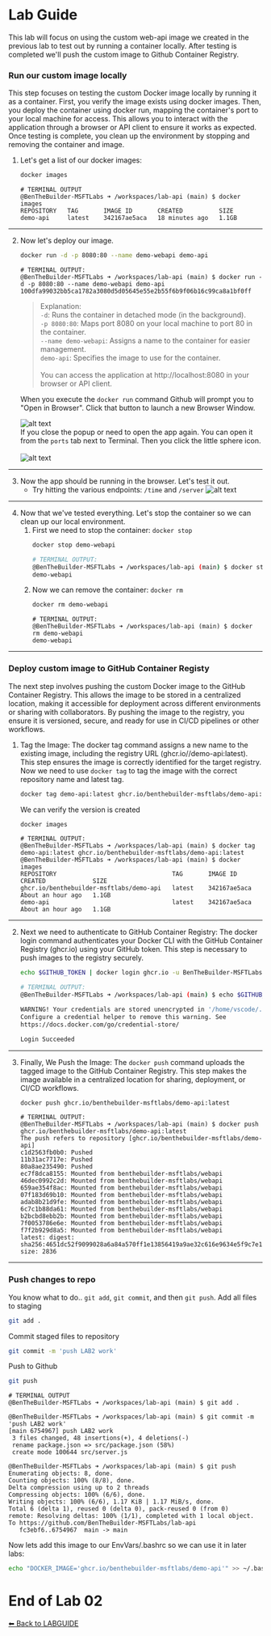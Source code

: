 # Lab Guide #

This lab will focus on using the custom web-api image we created in the previous lab to test out by running a container locally. After testing is completed we'll push the custom image to Github Container Registry. 

### Run our custom image locally ###

This step focuses on testing the custom Docker image locally by running it as a container. First, you verify the image exists using docker images. Then, you deploy the container using docker run, mapping the container's port to your local machine for access. This allows you to interact with the application through a browser or API client to ensure it works as expected. Once testing is complete, you clean up the environment by stopping and removing the container and image.

1. Let's get a list of our docker images: 
    ```sh
    docker images
    ```
    ```
    # TERMINAL OUTPUT
    @BenTheBuilder-MSFTLabs ➜ /workspaces/lab-api (main) $ docker images
    REPOSITORY   TAG       IMAGE ID       CREATED          SIZE
    demo-api     latest    342167ae5aca   18 minutes ago   1.1GB
    ```
---
2. Now let's deploy our image. 
    ```sh
    docker run -d -p 8080:80 --name demo-webapi demo-api
    ```
    ```
    # TERMINAL OUTPUT:
    @BenTheBuilder-MSFTLabs ➜ /workspaces/lab-api (main) $ docker run -d -p 8080:80 --name demo-webapi demo-api
    100dfa99032bb5ca1782a3080d5d05645e55e2b55f6b9f06b16c99ca8a1bf0ff
    ```
    > Explanation:<br>
    > ```-d```: Runs the container in detached mode (in the background).<br>
    > ```-p 8080:80```: Maps port 8080 on your local machine to port 80 in the container.<br>
    > ```--name demo-webapi```: Assigns a name to the container for easier management.<br>
    > ```demo-api```: Specifies the image to use for the container.<br>
    ><br>
    > You can access the application at http://localhost:8080 in your browser or API client.

    When you execute the ```docker run``` command Github will prompt you to "Open in Browser". Click that button to launch a new Browser Window. 

    ![alt text](imgs/lab02-202.jpg)
    <br>
    If you close the popup or need to open the app again. You can open it from the ```ports``` tab next to Terminal. Then you click the little sphere icon.  
    <br>
    ![alt text](imgs/lab02-203.jpg)
---
3.  Now the app should be running in the browser. Let's test it out. 
    - Try hitting the various endpoints: ```/time``` and ```/server```
    ![alt text](imgs/lab02-200-gif.gif)
---
4. Now that we've tested everything. Let's stop the container so we can clean up our local environment. 
    1. First we need to stop the container: ```docker stop```
        ```sh
        docker stop demo-webapi
        ```
        ```sh
        # TERMINAL OUTPUT:
        @BenTheBuilder-MSFTLabs ➜ /workspaces/lab-api (main) $ docker stop demo-webapi 
        demo-webapi
        ```
    2. Now we can remove the container: ```docker rm```
        ```sh
        docker rm demo-webapi 
        ```
        ```
        # TERMINAL OUTPUT:  
        @BenTheBuilder-MSFTLabs ➜ /workspaces/lab-api (main) $ docker rm demo-webapi 
        demo-webapi
        ```
---   

### Deploy custom image to GitHub Container Registy ###

The next step involves pushing the custom Docker image to the GitHub Container Registry. This allows the image to be stored in a centralized location, making it accessible for deployment across different environments or sharing with collaborators. By pushing the image to the registry, you ensure it is versioned, secure, and ready for use in CI/CD pipelines or other workflows.

1. Tag the Image: The docker tag command assigns a new name to the existing image, including the registry URL (ghcr.io/<ghusername>/demo-api:latest). This step ensures the image is correctly identified for the target registry. Now we need to use ```docker tag``` to tag the image with the correct repository name and latest tag. 
    ```sh
    docker tag demo-api:latest ghcr.io/benthebuilder-msftlabs/demo-api:latest
    ```
    We can verify the version is created
    ```sh
    docker images
    ```
    ```
    # TERMINAL OUTPUT:
    @BenTheBuilder-MSFTLabs ➜ /workspaces/lab-api (main) $ docker tag demo-api:latest ghcr.io/benthebuilder-msftlabs/demo-api:latest
    @BenTheBuilder-MSFTLabs ➜ /workspaces/lab-api (main) $ docker images
    REPOSITORY                                TAG       IMAGE ID       CREATED             SIZE
    ghcr.io/benthebuilder-msftlabs/demo-api   latest    342167ae5aca   About an hour ago   1.1GB
    demo-api                                  latest    342167ae5aca   About an hour ago   1.1GB
    ```
---
2. Next we need to authenticate to GitHub Container Registry: The docker login command authenticates your Docker CLI with the GitHub Container Registry (ghcr.io) using your GitHub token. This step is necessary to push images to the registry securely.
    ```sh
    echo $GITHUB_TOKEN | docker login ghcr.io -u BenTheBuilder-MSFTLabs --password-stdin
    ```
    ```sh
    # TERMINAL OUTPUT: 
    @BenTheBuilder-MSFTLabs ➜ /workspaces/lab-api (main) $ echo $GITHUB_TOKEN | docker login ghcr.io -u BenTheBuilder-MSFTLabs --password-stdin

    WARNING! Your credentials are stored unencrypted in '/home/vscode/.docker/config.json'.
    Configure a credential helper to remove this warning. See
    https://docs.docker.com/go/credential-store/

    Login Succeeded
    ```
---
3. Finally, We Push the Image: The ```docker push``` command uploads the tagged image to the GitHub Container Registry. This step makes the image available in a centralized location for sharing, deployment, or CI/CD workflows.
    ```sh
    docker push ghcr.io/benthebuilder-msftlabs/demo-api:latest
    ```
    ```
    # TERMINAL OUTPUT:
    @BenTheBuilder-MSFTLabs ➜ /workspaces/lab-api (main) $ docker push ghcr.io/benthebuilder-msftlabs/demo-api:latest
    The push refers to repository [ghcr.io/benthebuilder-msftlabs/demo-api]
    c1d2563fb0b0: Pushed 
    11b31ac7717e: Pushed 
    80a8ae235490: Pushed 
    ec7f8dca8155: Mounted from benthebuilder-msftlabs/webapi 
    46dec0992c2d: Mounted from benthebuilder-msftlabs/webapi 
    659ae354f8ac: Mounted from benthebuilder-msftlabs/webapi 
    07f183d69b10: Mounted from benthebuilder-msftlabs/webapi 
    adab8b21d9fe: Mounted from benthebuilder-msftlabs/webapi 
    6c7c1b88da61: Mounted from benthebuilder-msftlabs/webapi 
    b2bcbd8ebb2b: Mounted from benthebuilder-msftlabs/webapi 
    7f0053786e6e: Mounted from benthebuilder-msftlabs/webapi 
    f7f2b929d8a5: Mounted from benthebuilder-msftlabs/webapi 
    latest: digest: sha256:4651dc52f9099028a6a84a570ff1e13856419a9ae32c616e9634e5f9c7e17ba8 size: 2836
    ```
---

### Push changes to repo ###

You know what to do.. ```git add```, ```git commit```, and then ```git push```. 
Add all files to staging
```sh
git add .
```

Commit staged files to repository
```sh
git commit -m 'push LAB2 work'
```

Push to Github
```sh
git push
```
```
# TERMINAL OUTPUT
@BenTheBuilder-MSFTLabs ➜ /workspaces/lab-api (main) $ git add .

@BenTheBuilder-MSFTLabs ➜ /workspaces/lab-api (main) $ git commit -m 'push LAB2 work'
[main 6754967] push LAB2 work
 3 files changed, 48 insertions(+), 4 deletions(-)
 rename package.json => src/package.json (58%)
 create mode 100644 src/server.js
 
@BenTheBuilder-MSFTLabs ➜ /workspaces/lab-api (main) $ git push
Enumerating objects: 8, done.
Counting objects: 100% (8/8), done.
Delta compression using up to 2 threads
Compressing objects: 100% (6/6), done.
Writing objects: 100% (6/6), 1.17 KiB | 1.17 MiB/s, done.
Total 6 (delta 1), reused 0 (delta 0), pack-reused 0 (from 0)
remote: Resolving deltas: 100% (1/1), completed with 1 local object.
To https://github.com/BenTheBuilder-MSFTLabs/lab-api
   fc3ebf6..6754967  main -> main
```

Now lets add this image to our EnvVars/.bashrc so we can use it in later labs: 

```sh
echo "DOCKER_IMAGE='ghcr.io/benthebuilder-msftlabs/demo-api'" >> ~/.bashrc
```


# End of Lab 02
   
[⬅ Back to LABGUIDE](LABGUIDE.md) 
